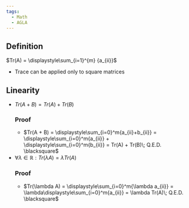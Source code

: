 ```yaml
---
tags:
  - Math
  - AGLA
---
```

## Definition
$Tr(A) = \displaystyle\sum_{i=1}^{m} {a_{ii}}$ 
- Trace can be applied only to square matrices
## Linearity
- $Tr(A+B) = Tr(A) + Tr(B)$
	### Proof
	- $Tr(A + B) = \displaystyle\sum_{i=0}^m{a_{ii}+b_{ii}} = \displaystyle\sum_{i=0}^m{a_{ii}} + \displaystyle\sum_{i=0}^m{b_{ii}} = Tr(A) + Tr(B)\; Q.E.D. \blacksquare$
- $\forall \lambda\in\mathbb R: Tr(\lambda A) = \lambda Tr(A)$
	### Proof
	- $Tr(\lambda A) = \displaystyle\sum_{i=0}^m{\lambda a_{ii}} = \lambda\displaystyle\sum_{i=0}^m{a_{ii}} = \lambda Tr(A)\; Q.E.D. \blacksquare$
